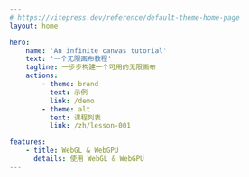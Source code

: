 ```yaml
---
# https://vitepress.dev/reference/default-theme-home-page
layout: home

hero:
    name: 'An infinite canvas tutorial'
    text: '一个无限画布教程'
    tagline: 一步步构建一个可用的无限画布
    actions:
        - theme: brand
          text: 示例
          link: /demo
        - theme: alt
          text: 课程列表
          link: /zh/lesson-001

features:
    - title: WebGL & WebGPU
      details: 使用 WebGL & WebGPU
---
```

